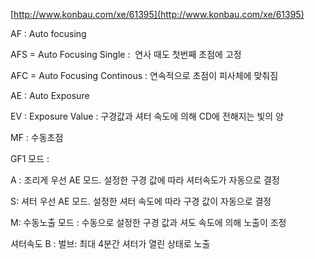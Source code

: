 [http://www.konbau.com/xe/61395](http://www.konbau.com/xe/61395)

  
  

AF : Auto focusing

AFS = Auto Focusing Single :  연사 때도 첫번째 초점에 고정

AFC = Auto Focusing Continous : 연속적으로 초점이 피사체에 맞춰짐

AE : Auto Exposure

EV : Exposure Value : 구경값과 셔터 속도에 의해 CD에 전해지는 빛의 양

MF : 수동초점

GF1 모드 :

A : 조리게 우선 AE 모드. 설정한 구경 값에 따라 셔터속도가 자동으로 결정

S: 셔터 우선 AE 모드. 설정한 셔터 속도에 따라 구경 값이 자동으로 결정

M: 수동노출 모드 : 수동으로 설정한 구경 값과 셔도 속도에 의해 노출이 조정

셔터속도 B : 벌브: 최대 4분간 셔터가 열린 상태로 노출